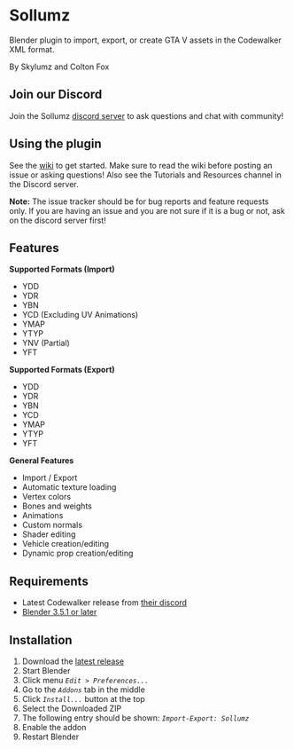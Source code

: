 # Sollumz
Blender plugin to import, export, or create GTA V assets in the Codewalker XML format.

By Skylumz and Colton Fox

## Join our Discord
Join the Sollumz [discord server](https://discord.gg/bZuWBWaQBg) to ask questions and chat with community!
## Using the plugin
See the [wiki](https://github.com/Skylumz/Sollumz/wiki) to get started. Make sure to read the wiki before posting an issue or asking questions! Also see the Tutorials and Resources channel in the Discord server.

**Note:** The issue tracker should be for bug reports and feature requests only. If you are having an issue and you are not sure if it is a bug or not, ask on the discord server first!

## Features ##

**Supported Formats (Import)**
  * YDD
  * YDR
  * YBN
  * YCD (Excluding UV Animations)
  * YMAP
  * YTYP
  * YNV (Partial)
  * YFT
  
**Supported Formats (Export)**
  * YDD
  * YDR
  * YBN
  * YCD
  * YMAP
  * YTYP
  * YFT
  
**General Features**
  * Import / Export
  * Automatic texture loading
  * Vertex colors
  * Bones and weights
  * Animations
  * Custom normals
  * Shader editing
  * Vehicle creation/editing
  * Dynamic prop creation/editing

## Requirements ##
  * Latest Codewalker release from [their discord](https://discord.gg/codewalker)
  * [Blender 3.5.1 or later](http://www.blender.org/download/)

## Installation ##
  1. Download the [latest release](https://github.com/Skylumz/Sollumz/releases/latest)
  2. Start Blender
  3. Click menu _`Edit > Preferences...`_
  4. Go to the  _`Addons`_ tab in the middle
  5. Click _`Install...`_ button at the top
  6. Select the Downloaded ZIP
  7. The following entry should be shown: _`Import-Export: Sollumz`_
  8. Enable the addon
  9. Restart Blender
